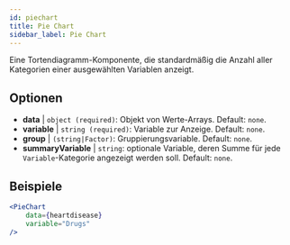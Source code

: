 ```yaml
---
id: piechart
title: Pie Chart
sidebar_label: Pie Chart
---
```


Eine Tortendiagramm-Komponente, die standardmäßig die Anzahl aller Kategorien einer ausgewählten Variablen anzeigt.

## Optionen

* __data__ | `object (required)`: Objekt von Werte-Arrays. Default: `none`.
* __variable__ | `string (required)`: Variable zur Anzeige. Default: `none`.
* __group__ | `(string|Factor)`: Gruppierungsvariable. Default: `none`.
* __summaryVariable__ | `string`: optionale Variable, deren Summe für jede `Variable`-Kategorie angezeigt werden soll. Default: `none`.


## Beispiele

```jsx live
<PieChart 
    data={heartdisease} 
    variable="Drugs"
/>
```


